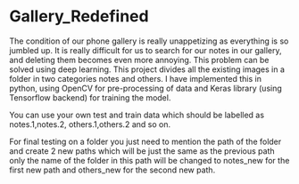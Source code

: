 # Gallery_Redefined

The condition of our phone gallery is really unappetizing as everything is so jumbled up. It is really difficult for us to search for our notes in our gallery, and deleting them becomes even more annoying. This problem can be solved using deep learning. This project divides all the existing images in a folder in two categories notes and others. I have implemented this in python, using OpenCV for pre-processing of data and Keras library (using Tensorflow backend) for training the model.

You can use your own test and train data which should be labelled as notes.1,notes.2, others.1,others.2 and so on.

For final testing on a folder you just need to mention the path of the folder and create 2 new paths which will be just the same as the previous path only the name of the folder in this path will be changed to notes_new for the first new path and others_new for the second new path.
